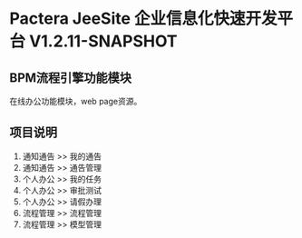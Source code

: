 # Pactera JeeSite 企业信息化快速开发平台 V1.2.11-SNAPSHOT

## BPM流程引擎功能模块
在线办公功能模块，web page资源。

## 项目说明
1.	通知通告 >> 我的通告
2.	通知通告 >> 通告管理
3.	个人办公 >> 我的任务
4.	个人办公 >> 审批测试
5.	个人办公 >> 请假办理
6.	流程管理 >> 流程管理
7.	流程管理 >> 模型管理


